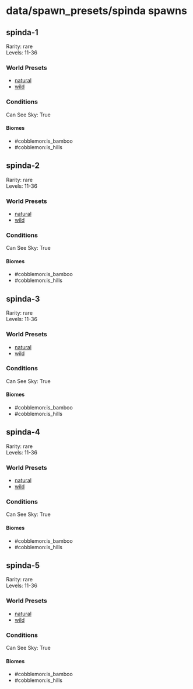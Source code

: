 # data/spawn_presets/spinda spawns  
  
## spinda-1  
Rarity: rare  
Levels: 11-36  
  
### World Presets  
* [natural](/data/world_presets/natural.md)  
* [wild](/data/world_presets/wild.md)  
  
### Conditions  
Can See Sky: True  
  
#### Biomes  
  * #cobblemon:is_bamboo
  * #cobblemon:is_hills
  
  
## spinda-2  
Rarity: rare  
Levels: 11-36  
  
### World Presets  
* [natural](/data/world_presets/natural.md)  
* [wild](/data/world_presets/wild.md)  
  
### Conditions  
Can See Sky: True  
  
#### Biomes  
  * #cobblemon:is_bamboo
  * #cobblemon:is_hills
  
  
## spinda-3  
Rarity: rare  
Levels: 11-36  
  
### World Presets  
* [natural](/data/world_presets/natural.md)  
* [wild](/data/world_presets/wild.md)  
  
### Conditions  
Can See Sky: True  
  
#### Biomes  
  * #cobblemon:is_bamboo
  * #cobblemon:is_hills
  
  
## spinda-4  
Rarity: rare  
Levels: 11-36  
  
### World Presets  
* [natural](/data/world_presets/natural.md)  
* [wild](/data/world_presets/wild.md)  
  
### Conditions  
Can See Sky: True  
  
#### Biomes  
  * #cobblemon:is_bamboo
  * #cobblemon:is_hills
  
  
## spinda-5  
Rarity: rare  
Levels: 11-36  
  
### World Presets  
* [natural](/data/world_presets/natural.md)  
* [wild](/data/world_presets/wild.md)  
  
### Conditions  
Can See Sky: True  
  
#### Biomes  
  * #cobblemon:is_bamboo
  * #cobblemon:is_hills
  

